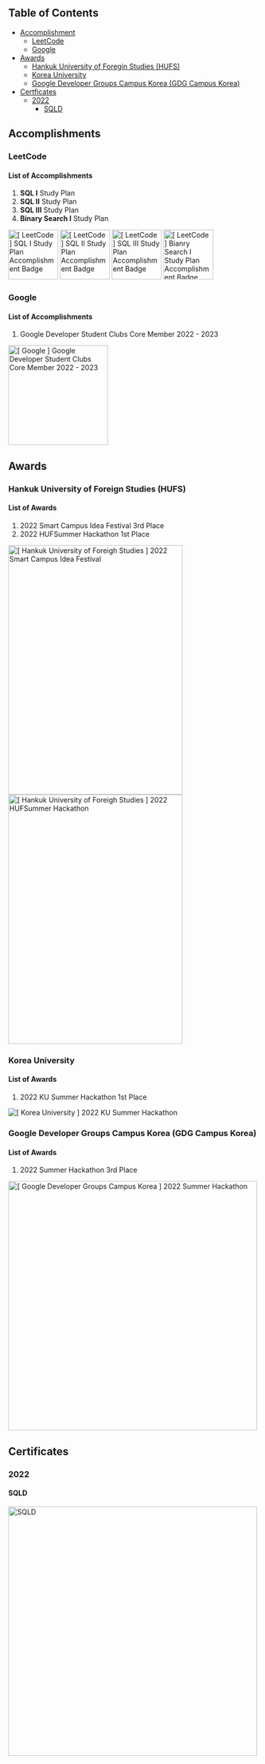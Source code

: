 ## Table of Contents

- [Accomplishment](#accomplishment)
  - [LeetCode](#leetcode)
  - [Google](#google)
- [Awards](#awards)
  - [Hankuk University of Foregin Studies (HUFS)](#hankuk-university-of-foreign-studies-hufs)
  - [Korea University](#korea-university)
  - [Google Developer Groups Campus Korea (GDG Campus Korea)](#google-developer-groups-campus-korea-gdg-campus-korea)
- [Certficates](#certificates)
  - [2022](#2022)
    - [SQLD](#sqld)

## Accomplishments

### LeetCode

#### List of Accomplishments

1. **SQL I** Study Plan
2. **SQL II** Study Plan
3. **SQL III** Study Plan
4. **Binary Search I** Study Plan

<div>
  <img src="./Images/01_Accomplishment/01_LeetCode/01_SQL/01_SQL_I.gif" alt="[ LeetCode ] SQL I Study Plan Accomplishment Badge" width=100>
  <img src="./Images/01_Accomplishment/01_LeetCode/01_SQL/02_SQL_II.gif" alt="[ LeetCode ] SQL II Study Plan Accomplishment Badge" width=100>
  <img src="./Images/01_Accomplishment/01_LeetCode/01_SQL/03_SQL_III.gif" alt="[ LeetCode ] SQL III Study Plan Accomplishment Badge" width=100>
  <img src="./Images/01_Accomplishment/01_LeetCode/02_Binary_Search/01_Binary_SearchI.gif" alt="[ LeetCode ] Bianry Search I Study Plan Accomplishment Badge" width=100>
</div>

### Google

#### List of Accomplishments

1. Google Developer Student Clubs Core Member 2022 - 2023

<div>
  <img src="./Images/01_Accomplishment/02_Google/01_GDSC_Core_Member.svg" alt="[ Google ] Google Developer Student Clubs Core Member 2022 - 2023" width=200>

</div>

## Awards

### Hankuk University of Foreign Studies (HUFS)

#### List of Awards

1. 2022 Smart Campus Idea Festival 3rd Place
2. 2022 HUFSummer Hackathon 1st Place

<div>
  <img src="./Images/02_Awards/01_HUFS/01_2022_Smart_Campus_Idea_Festival.jpeg" alt="[ Hankuk University of Foreigh Studies ] 2022 Smart Campus Idea Festival" width=350 height=500>
  <img src="./Images/02_Awards/01_HUFS/02_2022_HUFSummer_Hackathon.jpeg" alt="[ Hankuk University of Foreigh Studies ] 2022 HUFSummer Hackathon" width=350 height=500>

</div>

### Korea University

#### List of Awards

1. 2022 KU Summer Hackathon 1st Place

<div>
  <img src="./Images/02_Awards/03_KU/01_2022_KU_Summer_Hackathon.jpeg" alt="[ Korea University ] 2022 KU Summer Hackathon">

</div>

### Google Developer Groups Campus Korea (GDG Campus Korea)

#### List of Awards

1. 2022 Summer Hackathon 3rd Place

<div>
  <img src="./Images/02_Awards/02_GDG/01_2022_Summer_Hackathon.jpg" alt="[ Google Developer Groups Campus Korea ] 2022 Summer Hackathon" width=500>

</div>

## Certificates

### 2022

#### SQLD

<div>
  <img src="./Images/03_Certificates/2022/01_SQLD.png" alt="SQLD" width=500>

</div>
